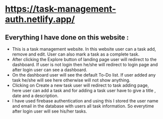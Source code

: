 # https://task-management-auth.netlify.app/

## Everything I have done on this website :

- This is a task management website. In this website user can a task add, remove and edit. User can also  mark a task as a complete task. 
- After clicking the Explore button of landing page user will redirect to the dashboard. If user is not login then he/she will redirect to login page and after login user can see a dashboard.
- On the dashboard user will see the default To-Do list. If user added any task he/she will see here otherwise will not show anything.
- Clicking on Create a new task user will redirect to task adding page, here user can add a task and for adding a task user have to give a title , date and a description.
- I have used firebase authentication and using this I stored the user name and email in the database with users all task information. So everytime after login user will see his/her tasks.
  